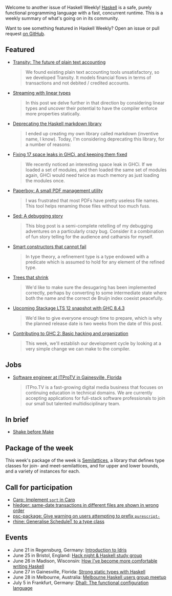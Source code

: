 <!-- 2018-06-21 unpublished -->

Welcome to another issue of Haskell Weekly!
[Haskell](https://haskell-lang.org) is a safe, purely functional programming language with a fast, concurrent runtime.
This is a weekly summary of what's going on in its community.

Want to see something featured in Haskell Weekly?
Open an issue or pull request [on GitHub](https://github.com/haskellweekly/haskellweekly.github.io).

## Featured

-   [Transity: The future of plain text accounting](https://www.feram.io/blog/2018-06-05_transity_the_future_of_plain_text_accounting/)

    > We found existing plain text accounting tools unsatisfactory, so we developed Transity. It models financial flows in terms of transactions and not debited / credited accounts.

-   [Streaming with linear types](https://www.tweag.io/posts/2018-06-21-linear-streams.html)

    > In this post we delve further in that direction by considering linear types and uncover their potential to have the compiler enforce more properties statically.

-   [Deprecating the Haskell markdown library](https://www.snoyman.com/blog/2018/06/deprecating-haskell-markdown-library)

    > I ended up creating my own library called markdown (inventive name, I know). Today, I'm considering deprecating this library, for a number of reasons:

-   [Fixing 17 space leaks in GHCi, and keeping them fixed](https://simonmar.github.io/posts/2018-06-20-Finding-fixing-space-leaks.html)

    > We recently noticed an interesting space leak in GHCi. If we loaded a set of modules, and then loaded the same set of modules again, GHCi would need twice as much memory as just loading the modules once.

-   [Paperboy: A small PDF management utility](https://github.com/2mol/pboy/tree/a85329bf17557beae73ca9a97f9935a61f050432)

    > I was frustrated that most PDFs have pretty useless file names. This tool helps renaming those files without too much fuss.

-   [Sed: A debugging story](https://www.fpcomplete.com/blog/2018/06/sed-a-debugging-story)

    > This blog post is a semi-complete retelling of my debugging adventures on a particularly crazy bug. Consider it a combination of fun story telling for the audience and catharsis for myself.

-   [Smart constructors that cannot fail](https://markkarpov.com/post/smart-constructors-that-cannot-fail.html)

    > In type theory, a refinement type is a type endowed with a predicate which is assumed to hold for any element of the refined type.

-   [Trees that shrink](https://vaibhavsagar.com/blog/2018/06/19/trees-that-shrink/)

    > We'd like to make sure the desugaring has been implemented correctly, perhaps by converting to some intermediate state where both the name and the correct de Bruijn index coexist peacefully.

-   [Upcoming Stackage LTS 12 snapshot with GHC 8.4.3](https://www.stackage.org/blog/2018/06/upcoming-lts-12-ghc-8-4-3)

    > We'd like to give everyone enough time to prepare, which is why the planned release date is two weeks from the date of this post.

-   [Contributing to GHC 2: Basic hacking and organization](https://mmhaskell.com/blog/2018/6/18/contributing-to-ghc-2-basic-hacking-and-organization)

    > This week, we'll establish our development cycle by looking at a very simple change we can make to the compiler.

## Jobs

-   [Software engineer at ITProTV in Gainesville, Florida](https://functionaljobs.com/jobs/9080-software-engineer-developer-at-itprotv)

    > ITPro.TV is a fast-growing digital media business that focuses on continuing education in technical domains. We are currently accepting applications for full-stack software professionals to join our small but talented multidisciplinary team.

## In brief

-   [Shake before Make](https://github.com/swift-nav/shake-before-make/blob/0a47f66015a1cf4f742f2c938b3d75c1ff070ac9/Shake.pdf)

## Package of the week

This week's package of the week is [Semilattices](https://hackage.haskell.org/package/semilattices-0.0.0.1),
a library that defines type classes for join- and meet-semilattices, and for upper and lower bounds, and a variety of instances for each.

## Call for participation

-   [Carp: Implement `sort` in Carp](https://github.com/carp-lang/Carp/issues/252)
-   [hledger: same-date transactions in different files are shown in wrong order](https://github.com/simonmichael/hledger/issues/817)
-   [psc-package: Give warning on users attempting to prefix `purescript-`](https://github.com/purescript/psc-package/issues/120)
-   [rhine: Generalise ScheduleT to a type class](https://github.com/turion/rhine/issues/87)

## Events

-   June 21 in Regensburg, Germany: [Introduction to Idris](https://www.meetup.com/Regensburg-Haskell-Meetup/events/251477568/)
-   June 25 in Bristol, England: [Hack night & Haskell study group](https://www.meetup.com/CodeHub-Bristol/events/251443638/)
-   June 26 in Madison, Wisconsin: [How I've become more comfortable writing Haskell](https://www.meetup.com/Haskallywags/events/251686474/)
-   June 27 in Gainesville, Florida: [Strong static types with Haskell](https://www.meetup.com/gnv-fp/events/251306945/)
-   June 28 in Melbourne, Australia: [Melbourne Haskell users group meetup](https://www.meetup.com/Melbourne-Haskell-Users-Group/events/250030739/)
-   July 5 in Frankfurt, Germany: [Dhall: The functional configuration language](https://www.meetup.com/Frankfurt-Haskell-User-Group/events/251622624/)
